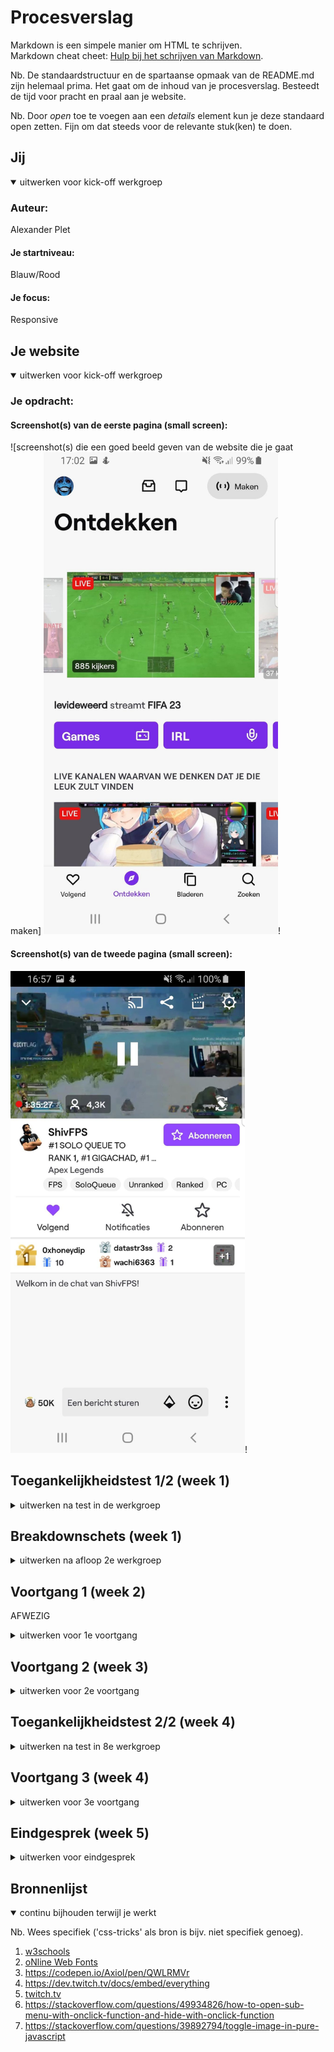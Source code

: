 # Procesverslag
Markdown is een simpele manier om HTML te schrijven.  
Markdown cheat cheet: [Hulp bij het schrijven van Markdown](https://github.com/adam-p/markdown-here/wiki/Markdown-Cheatsheet).

Nb. De standaardstructuur en de spartaanse opmaak van de README.md zijn helemaal prima. Het gaat om de inhoud van je procesverslag. Besteedt de tijd voor pracht en praal aan je website.

Nb. Door *open* toe te voegen aan een *details* element kun je deze standaard open zetten. Fijn om dat steeds voor de relevante stuk(ken) te doen.





## Jij

<details open>
  <summary>uitwerken voor kick-off werkgroep</summary>

  ### Auteur:
  Alexander Plet

  #### Je startniveau:
  Blauw/Rood

  #### Je focus:
  Responsive
 
</details>





## Je website

<details open>
  <summary>uitwerken voor kick-off werkgroep</summary>

  ### Je opdracht:
  [](twitch.tv)

  #### Screenshot(s) van de eerste pagina (small screen): 
  ![screenshot(s) die een goed beeld geven van de website die je gaat maken]
  <img src="images/smallHome.jpg" width="375px" alt="smallHome">!

  #### Screenshot(s) van de tweede pagina (small screen):
  <img src="images/smallPage.jpg" width="375px" alt="smallPage">!
 
</details>



## Toegankelijkheidstest 1/2 (week 1)

<details>
  <summary>uitwerken na test in de werkgroep</summary>

  ### Bevindingen
  Lijst met je bevindingen die in de test naar voren kwamen:
  - Veel divs met "content" maar niet echt alts te zien of horen

  #### Screenreader
  Hier korte omschrijving (met indien nodig afbeeldingen)
  - De narrator legt wel netjes uit wat elke image is en bij wie of wat het hoort
  - De linkjes zijn een mix van relevante informatie betreft item en random getallen/letters
  
  Hier een omschrijving van hoe het opgelost kan worden (met indien nodig afbeeldingen)
  <img src="images/reader.png" width="375px" alt="breakdown">!

  #### Muis en Toetsenbord 
  Hier korte omschrijving (met indien nodig afbeeldingen)
  - Het toetsenbord werkt. Tab brengt de gebruiker naar de volgende element van links naar rechts in een logische volgorde.
  - De pijltjes zorgen ervoor dat de gebruiker page up of down kunnen.
  - Wanneer met de tab een element is geselecteerd kan je met behulp van enter het bijbehorende link/button/image bezoeken mocht het er zijn
  - de website twitch.tv heeft een light en dark mode
  Hier een omschrijving van hoe het opgelost kan worden (met indien nodig afbeeldingen)
  - <img src="images/geselecteerd.png" width="375px" alt="select">!

  #### Motoriek (shocks, elastiekjes)
  Hier korte omschrijving (met indien nodig afbeeldingen)
  - De website is gewoon te bezoeken en te bedienene. Ondanks dat er een slechte motoriek is hoeft de gebruiker niet perse gebruik te maken van een muis.
  - De meest relevante toetsen op het toetsenbord zijn nog steeds bruikbaar met slecht motoriek.
  
  Hier een omschrijving van hoe het opgelost kan worden (met indien nodig afbeeldingen)
  X

  #### Visueel (brillen, contrast, kleurenblind, dark/light). 
  Hier korte omschrijving (met indien nodig afbeeldingen)
  - Geen bebruik gemaakt van brillen.
  - Dark/Light mode zorgt ervoor dat er niet een te groot issue is, maar er zijn wel velen kleine elementen op de website die kleurrijk zijn en daardoor voor mensen met kleurenblindheid niet of moeilijk te onderscheiden zijn
  Hier een omschrijving van hoe het opgelost kan worden (met indien nodig afbeeldingen)
  - <img src="images/geselecteerd.png" width="375px" alt="kleur">!
</details>



## Breakdownschets (week 1)

<details>
  <summary>uitwerken na afloop 2e werkgroep</summary>

  ### de hele pagina: 
  <img src="images/breakdown-1-.png" width="375px" alt="breakdown">!

  ### dynamisch deel (bijv menu): 
  <img src="images/breakdown-2-3.png" width="375px" alt="breakdownDynamisch">

  ### wellicht nog een dynamisch deel (bijv filter): 
  x

</details>





## Voortgang 1 (week 2)
AFWEZIG
<details>
  <summary>uitwerken voor 1e voortgang</summary>

  ### Stand van zaken
  hier dit ging goed & dit was lastig (neem ook screenshots op van delen van je website en code)


  ### Agenda voor meeting
  samen met je groepje opstellen

  | student 1      | student 2          | student 3    | student 4        |
  | ---            | ---                | ---          | ---              |
  | dit bespreken  | en dit             | en ik dit    | en dan ik dat    |
  | en dat ook nog | dit als er tijd is | nog een punt | dit wil ik zeker |
  | ...            | ...                | ...          | ...              |


  ### Verslag van meeting
  hier na afloop snel de uitkomsten van de meeting vastleggen

  - punt 1
  - punt 2
  - nog een punt
  - ...

</details>





## Voortgang 2 (week 3)

<details>
  <summary>uitwerken voor 2e voortgang</summary>

  ### Stand van zaken
  hier dit ging goed & dit was lastig (neem ook screenshots op van delen van je website en code)


  ### Agenda voor meeting
  samen met je groepje opstellen

  | student 1      | student 2          | student 3    | student 4        |
  | ---            | ---                | ---          | ---              |
  | dit bespreken  | en dit             | en ik dit    | en dan ik dat    |
  | en dat ook nog | dit als er tijd is | nog een punt | dit wil ik zeker |
  | ...            | ...                | ...          | ...              |


  ### Verslag van meeting
  hier na afloop snel de uitkomsten van de meeting vastleggen

  - punt 1
  - punt 2
  - nog een punt
- ...

</details>





## Toegankelijkheidstest 2/2 (week 4)

<details>
  <summary>uitwerken na test in 8e werkgroep</summary>

  ### Bevindingen
  Lijst met je bevindingen die in de test naar voren kwamen (geef ook aan wat er verbeterd is):

  #### Screenreader
  Hier korte omschrijving (met indien nodig afbeeldingen)

  Hier een omschrijving van hoe het opgelost kan worden (met indien nodig afbeeldingen)


  #### Muis en Toetsenbord 
  Hier korte omschrijving (met indien nodig afbeeldingen)

  Hier een omschrijving van hoe het opgelost kan worden (met indien nodig afbeeldingen)


  #### Motoriek (shocks, elastiekjes)
  Hier korte omschrijving (met indien nodig afbeeldingen)

  Hier een omschrijving van hoe het opgelost kan worden (met indien nodig afbeeldingen)


  #### Visueel (brillen, contrast, kleurenblind, dark/light). 
  Hier korte omschrijving (met indien nodig afbeeldingen)

  Hier een omschrijving van hoe het opgelost kan worden (met indien nodig afbeeldingen)

</details>





## Voortgang 3 (week 4)

<details>
  <summary>uitwerken voor 3e voortgang</summary>

  ### Stand van zaken
  hier dit ging goed & dit was lastig (neem ook screenshots op van delen van je website en code)


  ### Agenda voor meeting
  samen met je groepje opstellen

  | student 1      | student 2          | student 3    | student 4        |
  | ---            | ---                | ---          | ---              |
  | dit bespreken  | en dit             | en ik dit    | en dan ik dat    |
  | en dat ook nog | dit als er tijd is | nog een punt | dit wil ik zeker |
  | ...            | ...                | ...          | ...              |


  ### Verslag van meeting
  hier na afloop snel de uitkomsten van de meeting vastleggen

  - punt 1
  - punt 2
  - nog een punt
  - ...

</details>





## Eindgesprek (week 5)

<details>
  <summary>uitwerken voor eindgesprek</summary>

  ### Je uitkomst - karakteristiek screenshots:
  <img src="readme-images/dummy-plaatje.jpg" width="375px" alt="uitomst opdracht 1">


  ### Dit ging goed/Heb ik geleerd: 
  Korte omschrijving met plaatjes

  <img src="readme-images/dummy-plaatje.jpg" width="375px" alt="top">


  ### Dit was lastig/Is niet gelukt:
  Korte omschrijving met plaatjes

  <img src="readme-images/dummy-plaatje.jpg" width="375px" alt="bummer">
</details>





## Bronnenlijst

<details open>
  <summary>continu bijhouden terwijl je werkt</summary>

  Nb. Wees specifiek ('css-tricks' als bron is bijv. niet specifiek genoeg).

1. <a href="https://www.w3schools.com/">w3schools</a>
2. <a href="http://www.onlinewebfonts.com">oNline Web Fonts</a>
3. <a href="https://codepen.io/Axiol/pen/QWLRMVr">https://codepen.io/Axiol/pen/QWLRMVr</a>
4. <a href="https://dev.twitch.tv/docs/embed/everything">https://dev.twitch.tv/docs/embed/everything</a>
5. <a href="twitch.tv">twitch.tv</a>
6. <a href="https://stackoverflow.com/questions/49934826/how-to-open-sub-menu-with-onclick-function-and-hide-with-onclick-function">https://stackoverflow.com/questions/49934826/how-to-open-sub-menu-with-onclick-function-and-hide-with-onclick-function</a>
7. <a href="https://stackoverflow.com/questions/39892794/toggle-image-in-pure-javascript">https://stackoverflow.com/questions/39892794/toggle-image-in-pure-javascript</a>

</details>